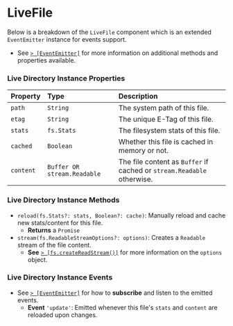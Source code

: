 # LiveFile
Below is a breakdown of the `LiveFile` component which is an extended `EventEmitter` instance for events support.
* See [`> [EventEmitter]`](https://nodejs.org/api/events.html#class-eventemitter) for more information on additional methods and properties available.

### Live Directory Instance Properties
| Property  | Type     | Description                |
| :-------- | :------- | :------------------------- |
| `path` | `String` | The system path of this file. |
| `etag` | `String` | The unique E-Tag of this file. |
| `stats` | `fs.Stats` | The filesystem stats of this file. |
| `cached` | `Boolean` | Whether this file is cached in memory or not. |
| `content` | `Buffer OR stream.Readable` | The file content as `Buffer` if cached or `stream.Readable` otherwise. |

### Live Directory Instance Methods
* `reload(fs.Stats?: stats, Boolean?: cache)`: Manually reload and cache new stats/content for this file.
    * **Returns** a `Promise`
* `stream(fs.ReadableStreamOptions?: options)`: Creates a `Readable` stream of the file content.
    * **See** [`> [fs.createReadStream()]`](https://nodejs.org/api/fs.html#filehandlecreatereadstreamoptions) for more information on the `options` object.

### Live Directory Instance Events
* See [`> [EventEmitter]`](https://nodejs.org/api/events.html#class-eventemitter) for how to **subscribe** and listen to the emitted events.
    * **Event** `'update'`: Emitted whenever this file's `stats` and `content` are reloaded upon changes.
